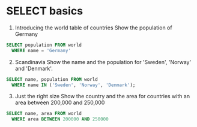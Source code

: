 # SELECT basics

1. Introducing the world table of countries
Show the population of Germany
```sql
SELECT population FROM world
  WHERE name = 'Germany'
```

2. Scandinavia
Show the name and the population for 'Sweden', 'Norway' and 'Denmark'.
```sql
SELECT name, population FROM world
  WHERE name IN ('Sweden', 'Norway', 'Denmark');
```

3. Just the right size
Show the country and the area for countries with an area between 200,000 and 250,000
```sql
SELECT name, area FROM world
  WHERE area BETWEEN 200000 AND 250000
```